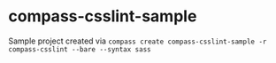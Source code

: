 compass-csslint-sample
======================

Sample project created via `compass create compass-csslint-sample -r compass-csslint --bare --syntax sass`